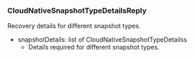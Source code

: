 ### CloudNativeSnapshotTypeDetailsReply
Recovery details for different snapshot types.

- snapshotDetails: list of CloudNativeSnapshotTypeDetailss
  - Details required for different snapshot types.
